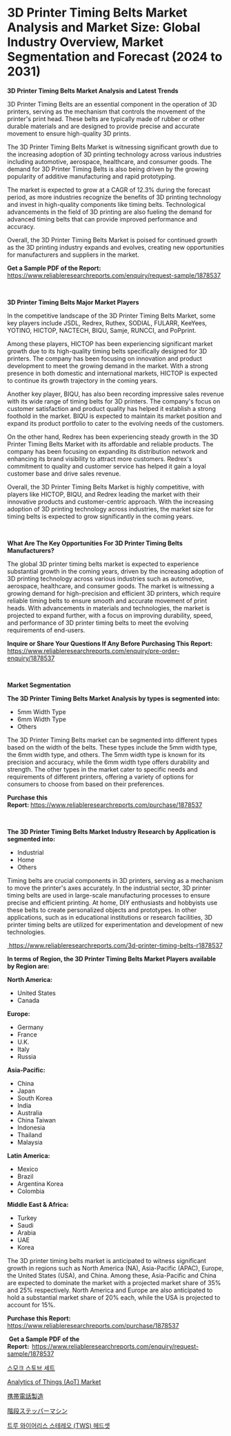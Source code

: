 <p><h1>3D Printer Timing Belts Market Analysis and Market Size: Global Industry Overview, Market Segmentation and Forecast (2024 to 2031)</h1></p><p><strong>3D Printer Timing Belts Market Analysis and Latest Trends</strong></p>
<p><p>3D Printer Timing Belts are an essential component in the operation of 3D printers, serving as the mechanism that controls the movement of the printer's print head. These belts are typically made of rubber or other durable materials and are designed to provide precise and accurate movement to ensure high-quality 3D prints.</p><p>The 3D Printer Timing Belts Market is witnessing significant growth due to the increasing adoption of 3D printing technology across various industries including automotive, aerospace, healthcare, and consumer goods. The demand for 3D Printer Timing Belts is also being driven by the growing popularity of additive manufacturing and rapid prototyping.</p><p>The market is expected to grow at a CAGR of 12.3% during the forecast period, as more industries recognize the benefits of 3D printing technology and invest in high-quality components like timing belts. Technological advancements in the field of 3D printing are also fueling the demand for advanced timing belts that can provide improved performance and accuracy.</p><p>Overall, the 3D Printer Timing Belts Market is poised for continued growth as the 3D printing industry expands and evolves, creating new opportunities for manufacturers and suppliers in the market.</p></p>
<p><strong>Get a Sample PDF of the Report:&nbsp;</strong> <a href="https://www.reliableresearchreports.com/enquiry/request-sample/1878537">https://www.reliableresearchreports.com/enquiry/request-sample/1878537</a></p>
<p>&nbsp;</p>
<p><strong>3D Printer Timing Belts Major Market Players</strong></p>
<p><p>In the competitive landscape of the 3D Printer Timing Belts Market, some key players include JSDL, Redrex, Ruthex, SODIAL, FULARR, KeeYees, YOTINO, HICTOP, NACTECH, BIQU, Samje, RUNCCI, and PoPprint.</p><p>Among these players, HICTOP has been experiencing significant market growth due to its high-quality timing belts specifically designed for 3D printers. The company has been focusing on innovation and product development to meet the growing demand in the market. With a strong presence in both domestic and international markets, HICTOP is expected to continue its growth trajectory in the coming years.</p><p>Another key player, BIQU, has also been recording impressive sales revenue with its wide range of timing belts for 3D printers. The company's focus on customer satisfaction and product quality has helped it establish a strong foothold in the market. BIQU is expected to maintain its market position and expand its product portfolio to cater to the evolving needs of the customers.</p><p>On the other hand, Redrex has been experiencing steady growth in the 3D Printer Timing Belts Market with its affordable and reliable products. The company has been focusing on expanding its distribution network and enhancing its brand visibility to attract more customers. Redrex's commitment to quality and customer service has helped it gain a loyal customer base and drive sales revenue.</p><p>Overall, the 3D Printer Timing Belts Market is highly competitive, with players like HICTOP, BIQU, and Redrex leading the market with their innovative products and customer-centric approach. With the increasing adoption of 3D printing technology across industries, the market size for timing belts is expected to grow significantly in the coming years.</p></p>
<p>&nbsp;</p>
<p><strong>What Are The Key Opportunities For 3D Printer Timing Belts Manufacturers?</strong></p>
<p><p>The global 3D printer timing belts market is expected to experience substantial growth in the coming years, driven by the increasing adoption of 3D printing technology across various industries such as automotive, aerospace, healthcare, and consumer goods. The market is witnessing a growing demand for high-precision and efficient 3D printers, which require reliable timing belts to ensure smooth and accurate movement of print heads. With advancements in materials and technologies, the market is projected to expand further, with a focus on improving durability, speed, and performance of 3D printer timing belts to meet the evolving requirements of end-users.</p></p>
<p><strong>Inquire or Share Your Questions If Any Before Purchasing This Report:</strong> <a href="https://www.reliableresearchreports.com/enquiry/pre-order-enquiry/1878537">https://www.reliableresearchreports.com/enquiry/pre-order-enquiry/1878537</a></p>
<p>&nbsp;</p>
<p><strong>Market Segmentation</strong></p>
<p><strong>The 3D Printer Timing Belts Market Analysis by types is segmented into:</strong></p>
<p><ul><li>5mm Width Type</li><li>6mm Width Type</li><li>Others</li></ul></p>
<p><p>The 3D Printer Timing Belts market can be segmented into different types based on the width of the belts. These types include the 5mm width type, the 6mm width type, and others. The 5mm width type is known for its precision and accuracy, while the 6mm width type offers durability and strength. The other types in the market cater to specific needs and requirements of different printers, offering a variety of options for consumers to choose from based on their preferences.</p></p>
<p><strong>Purchase this Report:&nbsp;</strong><a href="https://www.reliableresearchreports.com/purchase/1878537">https://www.reliableresearchreports.com/purchase/1878537</a></p>
<p>&nbsp;</p>
<p><strong>The 3D Printer Timing Belts Market Industry Research by Application is segmented into:</strong></p>
<p><ul><li>Industrial</li><li>Home</li><li>Others</li></ul></p>
<p><p>Timing belts are crucial components in 3D printers, serving as a mechanism to move the printer's axes accurately. In the industrial sector, 3D printer timing belts are used in large-scale manufacturing processes to ensure precise and efficient printing. At home, DIY enthusiasts and hobbyists use these belts to create personalized objects and prototypes. In other applications, such as in educational institutions or research facilities, 3D printer timing belts are utilized for experimentation and development of new technologies.</p></p>
<p><a href="https://www.reliableresearchreports.com/3d-printer-timing-belts-r1878537">&nbsp;https://www.reliableresearchreports.com/3d-printer-timing-belts-r1878537</a></p>
<p><strong>In terms of Region, the 3D Printer Timing Belts Market Players available by Region are:</strong></p>
<p>
    <p> <strong> North America: </strong>
        <ul>
            <li>United States</li>
            <li>Canada</li>
        </ul>
        </p> 
    <p> <strong> Europe: </strong>
        <ul>
            <li>Germany</li>
            <li>France</li>
            <li>U.K.</li>
            <li>Italy</li>
            <li>Russia</li>
        </ul>
        </p> 
    <p> <strong> Asia-Pacific: </strong>
        <ul>
            <li>China</li>
            <li>Japan</li>
            <li>South Korea</li>
            <li>India</li>
            <li>Australia</li>
            <li>China Taiwan</li>
            <li>Indonesia</li>
            <li>Thailand</li>
            <li>Malaysia</li>
        </ul>
        </p> 
    <p> <strong> Latin America: </strong>
        <ul>
            <li>Mexico</li>
            <li>Brazil</li>
            <li>Argentina Korea</li>
            <li>Colombia</li>
        </ul>
        </p> 
    <p> <strong> Middle East & Africa: </strong>
        <ul>
            <li>Turkey</li>
            <li>Saudi</li>
            <li>Arabia</li>
            <li>UAE</li>
            <li>Korea</li>
        </ul>
    </p>
    </p>
<p><p>The 3D printer timing belts market is anticipated to witness significant growth in regions such as North America (NA), Asia-Pacific (APAC), Europe, the United States (USA), and China. Among these, Asia-Pacific and China are expected to dominate the market with a projected market share of 35% and 25% respectively. North America and Europe are also anticipated to hold a substantial market share of 20% each, while the USA is projected to account for 15%.</p></p>
<p><strong>Purchase this Report: </strong><a href="https://www.reliableresearchreports.com/purchase/1878537">https://www.reliableresearchreports.com/purchase/1878537</a></p>
<p>&nbsp;<strong>Get a Sample PDF of the Report:&nbsp;&nbsp;</strong><a href="https://www.reliableresearchreports.com/enquiry/request-sample/1878537">https://www.reliableresearchreports.com/enquiry/request-sample/1878537</a></p>
<p><strong></strong></p>
<p><p><a href="https://medium.com/@alanperkins1921/%EC%97%B0%EA%B8%B0-%EB%82%9C%EB%A1%9C-%EC%84%B8%ED%8A%B8-%EC%8B%9C%EC%9E%A5-%EC%9C%A0%ED%98%95-%EC%9D%91%EC%9A%A9-%EB%B0%8F-%EC%A7%80%EB%A6%AC%EC%97%90-%EB%8C%80%ED%95%9C-%EC%A2%85%ED%95%A9-%ED%8F%89%EA%B0%80-c95ee2a42250">스모크 스토브 세트</a></p><p><a href="https://github.com/jhonangga41/Market-Research-Report-List-1/blob/main/analytics-of-things-aot-market.md">Analytics of Things (AoT) Market</a></p><p><a href="https://medium.com/@phillipbarnett65/%E6%90%BA%E5%B8%AF%E9%9B%BB%E8%A9%B1%E3%83%A1%E3%83%BC%E3%82%AB%E3%83%BC%E5%B8%82%E5%A0%B4%E3%81%AF-%E5%B8%82%E5%A0%B4%E3%82%B7%E3%82%A7%E3%82%A2-%E3%82%B5%E3%82%A4%E3%82%BA-2031%E5%B9%B4%E3%81%BE%E3%81%A7%E3%81%AE%E4%BA%88%E6%B8%AC%E3%81%AB%E9%87%8D%E7%82%B9%E3%82%92%E7%BD%AE%E3%81%84%E3%81%A6%E3%81%84%E3%81%BE%E3%81%99-f1ca5503ea08">携帯電話製造</a></p><p><a href="https://medium.com/@kegley4963152024/%E9%9A%8E%E6%AE%B5%E6%98%87%E9%99%8D%E6%A9%9F%E5%B8%82%E5%A0%B4%E3%81%AE%E3%83%88%E3%83%AC%E3%83%B3%E3%83%89%E3%81%A8%E5%B8%82%E5%A0%B4%E5%88%86%E6%9E%90%E3%81%AF-2024%E5%B9%B4%E3%81%8B%E3%82%892031%E5%B9%B4%E3%81%BE%E3%81%A7%E4%BA%88%E6%B8%AC%E3%81%95%E3%82%8C%E3%81%A6%E3%81%84%E3%81%BE%E3%81%99-b64db8f6c103">階段ステッパーマシン</a></p><p><a href="https://medium.com/@carolineparks354/%ED%8A%B8%EB%A3%A8-%EB%AC%B4%EC%84%A0-%EC%8A%A4%ED%85%8C%EB%A0%88%EC%98%A4-tws-%ED%97%A4%EB%93%9C%EC%85%8B-%EC%8B%9C%EC%9E%A5-%EC%9C%A0%ED%98%95-%EC%9D%91%EC%9A%A9-%EB%B0%8F-%EC%A7%80%EB%A6%AC%EC%A0%81-%ED%8F%89%EA%B0%80%EC%97%90-%EB%8C%80%ED%95%9C-%ED%8F%AC%EA%B4%84%EC%A0%81%EC%9D%B8-%ED%8F%89%EA%B0%80-b6d976250658">트루 와이어리스 스테레오 (TWS) 헤드셋</a></p></p>